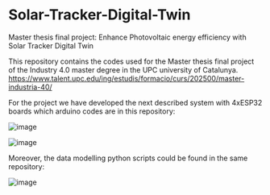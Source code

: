 # Solar-Tracker-Digital-Twin
Master thesis final project: Enhance Photovoltaic energy efficiency with Solar Tracker Digital Twin

This repository contains the codes used for the Master thesis final project of the Industry 4.0 master degree in the UPC university of Catalunya. https://www.talent.upc.edu/ing/estudis/formacio/curs/202500/master-industria-40/

For the project we have developed the next described system with 4xESP32 boards which arduino codes are in this repository:

![image](https://user-images.githubusercontent.com/105513457/188284631-ec63ac64-03ed-4bcf-b602-40316dc4486e.png)

![image](https://user-images.githubusercontent.com/105513457/188284637-0c553d49-5867-4482-a669-fef6aaf2d805.png)


Moreover, the data modelling python scripts could be found in the same repository:

![image](https://user-images.githubusercontent.com/105513457/188284816-84d20711-1804-41e8-ab97-75464c3cdbe7.png)


